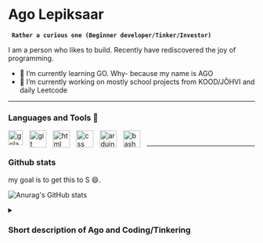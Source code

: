 # Ago Lepiksaar

**` Rather a curious one (Beginner developer/Tinker/Investor)`**

I am a person who likes to build. Recently have rediscovered the joy of programming.
- 🌱 I’m currently learning GO. Why- because my name is AGO
- 🔭 I’m currently working on mostly school projects from KOOD/JÕHVI and daily Leetcode
---
### Languages and Tools 🧰

<img align="left" alt="golang" width="30px" style="padding-right:10px;" src="https://cdn.jsdelivr.net/gh/devicons/devicon@latest/icons/go/go-original.svg" />
<img align="left" alt="git" width="35px" style="padding-right:10px;" src="https://cdn.jsdelivr.net/gh/devicons/devicon@latest/icons/git/git-plain.svg" />
<img align="left" alt="html" width="35px" style="padding-right:10px;" src="https://cdn.jsdelivr.net/gh/devicons/devicon@latest/icons/html5/html5-original-wordmark.svg" />
<img align="left" alt="css" width="35px" style="padding-right:10px;" src="https://cdn.jsdelivr.net/gh/devicons/devicon@latest/icons/css3/css3-original-wordmark.svg" />
<img align="left" alt="arduino" width="35px" style="padding-right:10px;" src="https://cdn.jsdelivr.net/gh/devicons/devicon@latest/icons/arduino/arduino-original-wordmark.svg" />
<img align="left" alt="bash" width="35px" style="padding-right:10px;" src="https://cdn.jsdelivr.net/gh/devicons/devicon@latest/icons/bash/bash-original.svg" />
<br />

---
### Github stats
my goal is to get this to S 😄.

![Anurag's GitHub stats](https://github-readme-stats.vercel.app/api?username=Lepiksaar&show_icons=true&theme=tokyonight)

<details>
  <summary><h3>Short description of Ago and Coding/Tinkering</h3></summary>
  I started my relations with coding when I rolled in Taltech Specialty Arvutisüsteemid(Computer Sciences). 
  Due to time shortage (became the father of two of the most awesome children in the world) did not finish my degree. 
  When I was out of school, fell in love with tinkering and building stuff. I literally built a House, went in with the 3D Printer craze, and made some small Arduino projects (Plotter, signature machine...).
  Now I joined KOOD/JÕHVI computer school because I feel I need to improve my coding skills to make and build anything i want
</details>

